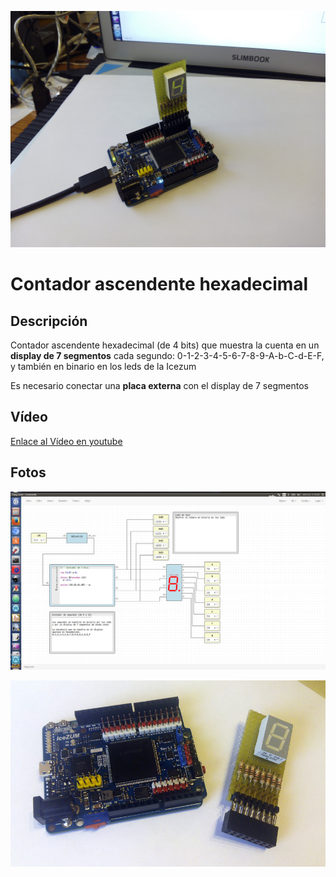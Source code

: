 ![](doc/icezum-7seg-1.jpg)

# Contador ascendente hexadecimal

## Descripción

Contador ascendente hexadecimal (de 4 bits) que muestra la cuenta en un **display de 7 segmentos** cada segundo: 0-1-2-3-4-5-6-7-8-9-A-b-C-d-E-F, y también en binario en los leds de la Icezum

Es necesario conectar una **placa externa** con el display de 7 segmentos

## Vídeo

[Enlace al Vídeo en youtube](https://www.youtube.com/watch?v=iKdgIqJyfaw)

## Fotos

![](doc/icezum-7seg-icestudio-screenshot-1.jpg)

![](doc/icezum-7seg-2.jpg)

